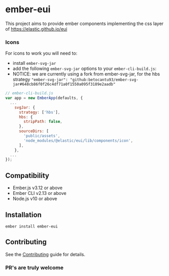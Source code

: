 # ember-eui

This project aims to provide ember components implementing the css layer of https://elastic.github.io/eui

### Icons

For icons to work you will need to:

- install `ember-svg-jar`
- add the following `ember-svg-jar` options to your `ember-cli-build.js`:
- NOTICE: we are currently using a fork from ember-svg-jar, for the hbs strategy
  `"ember-svg-jar": "github:betocantu93/ember-svg-jar#648cb86f0f26c4df71a0f1550a095f3189e2aadb"`

```javascript
// ember-cli-build.js
var app = new EmberApp(defaults, {
  ...
    svgJar: {
      strategy: ['hbs'],
      hbs: {
        stripPath: false,
      },
      sourceDirs: [
        'public/assets',
        'node_modules/@elastic/eui/lib/components/icon',
      ],
    },
  ...
});

```

## Compatibility

- Ember.js v3.12 or above
- Ember CLI v2.13 or above
- Node.js v10 or above

## Installation

```
ember install ember-eui
```

## Contributing

See the [Contributing](CONTRIBUTING.md) guide for details.

### PR's are truly welcome
